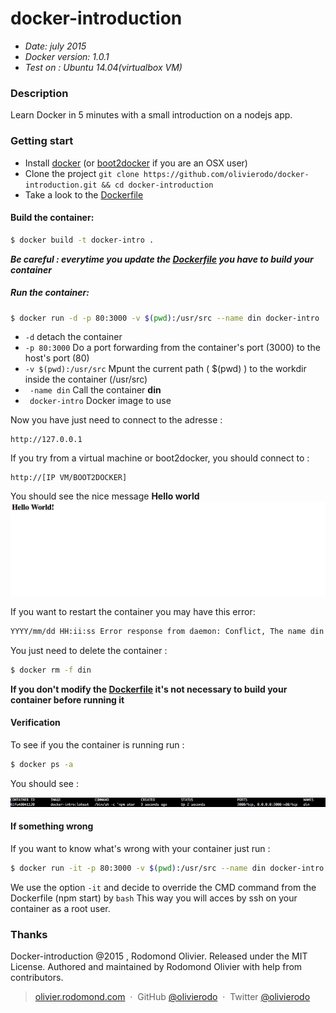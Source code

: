 # docker-introduction

- *Date: july 2015*
- *Docker version: 1.0.1*
- *Test on : Ubuntu 14.04(virtualbox VM)*

### Description

Learn Docker in 5 minutes with a small introduction on a nodejs app.

### Getting start

- Install [docker](https://docs.docker.com/installation/) (or [boot2docker](http://boot2docker.io/) if you are an OSX user)
- Clone the project ```git clone https://github.com/olivierodo/docker-introduction.git && cd docker-introduction```
- Take a look to the [Dockerfile](Dockerfile)

#### Build the container:

```sh
$ docker build -t docker-intro .
```

***Be careful : everytime you update the [Dockerfile](Dockerfile) you have to build your container***


##### Run the container:

```sh
$ docker run -d -p 80:3000 -v $(pwd):/usr/src --name din docker-intro
```

- ``` -d ``` detach the container
- ``` -p 80:3000 ``` Do a port forwarding from the container's port (3000) to the host's port (80)
- ``` -v $(pwd):/usr/src ``` Mpunt the current path ( $(pwd) ) to the workdir inside the container (/usr/src)
- ``` -name din``` Call the container **din**
- ``` docker-intro``` Docker image to use

Now you have just need to connect to the adresse  :
```
http://127.0.0.1
```

If you try from a virtual machine or boot2docker, you should connect to :
```
http://[IP VM/BOOT2DOCKER]
```

You should see the nice message **Hello world**
![HelloWorld](doc/images/hello.png)


If you want to restart the container you may have this error:

```sh
YYYY/mm/dd HH:ii:ss Error response from daemon: Conflict, The name din is already assigned to {CONTAINER_ID}. You have to delete (or rename) that container to be able to assign din to a container again.
```

You just need to delete the container :

```sh
$ docker rm -f din
```

**If you don't modify the [Dockerfile](Dockerfile) it's not necessary to build your container before running it**

#### Verification

To see if you the container is running run :

```sh
$ docker ps -a
```

You should see :

![ps-a](doc/images/ps-a.png)

#### If something wrong

If you want to know what's wrong with your container just run :


```sh
$ docker run -it -p 80:3000 -v $(pwd):/usr/src --name din docker-intro bash
```
We use the option ```-it``` and decide to override the CMD command from the Dockerfile (npm start) by ```bash```
This way you will acces by ssh on your container as a root user.


### Thanks

Docker-introduction @2015 , Rodomond Olivier. Released under the MIT License.
Authored and maintained by Rodomond Olivier  with help from contributors.


> [olivier.rodomond.com](http://olivier.rodomond.com) &nbsp;&middot;&nbsp;
> GitHub [@olivierodo](https://github.com/olivierodo) &nbsp;&middot;&nbsp;
> Twitter [@olivierodo](https://twitter.com/olivierodo)

